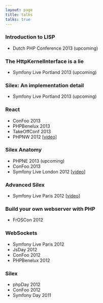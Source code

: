 ```yaml
---
layout: page
title: talks
talks: true
---
```


### Introduction to LISP

* Dutch PHP Conference 2013 (upcoming)

### The HttpKernelInterface is a lie

* Symfony Live Portland 2013 (upcoming)

### Silex: An implementation detail

* Symfony Live Portland 2013 (upcoming)

### React

* ConFoo 2013
* PHPBenelux 2013
* TakeOffConf 2013
* PHPNW 2012 [[video](http://blip.tv/phpnw/phpnw12-igor-wiedler-react-event-driven-php-6448332)]

### Silex Anatomy

* PHPNE 2013 (upcoming)
* ConFoo 2013
* Symfony Live London 2012 [[video](https://vimeo.com/51201498)]

### Advanced Silex

* Symfony Live Paris 2012 [[video](http://www.youtube.com/watch?v=NRJbhTa-iag)]

### Build your own webserver with PHP

* FrOSCon 2012

### WebSockets

* Symfony Live Paris 2012
* JsDay 2012
* ConFoo 2012
* PHPBenelux 2012

### Silex

* phpDay 2012
* ConFoo 2012
* Symfony Day 2011
